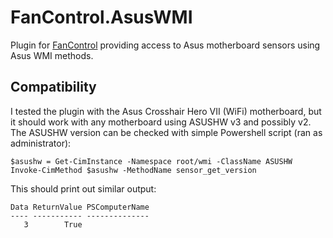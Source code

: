 # FanControl.AsusWMI

Plugin for [FanControl](https://github.com/Rem0o/FanControl.Releases) providing access to Asus motherboard sensors using Asus WMI methods.

## Compatibility 

I tested the plugin with the Asus Crosshair Hero VII (WiFi) motherboard, but it should work with any motherboard using ASUSHW v3 and possibly v2.
The ASUSHW version can be checked with simple Powershell script (ran as administrator):

```
$asushw = Get-CimInstance -Namespace root/wmi -ClassName ASUSHW
Invoke-CimMethod $asushw -MethodName sensor_get_version
```
This should print out similar output:
```
Data ReturnValue PSComputerName
---- ----------- --------------
   3        True
```
